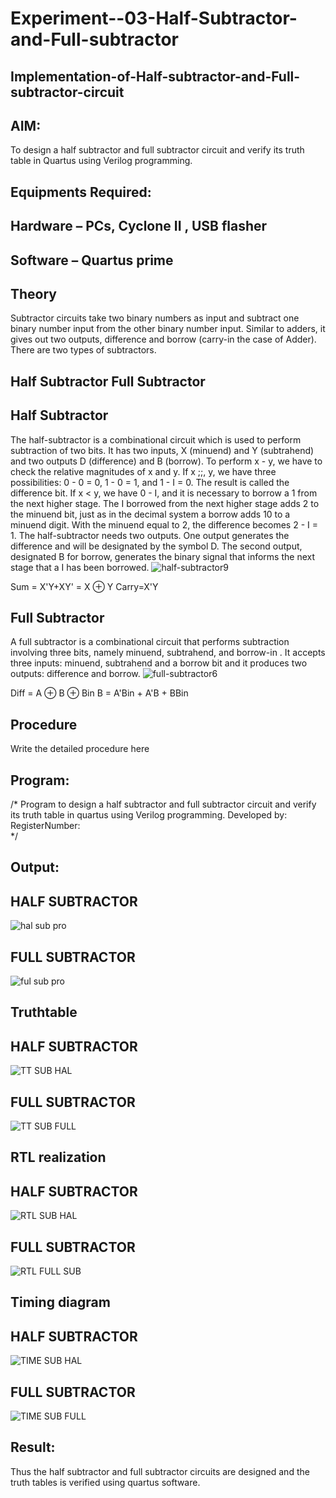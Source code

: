 # Experiment--03-Half-Subtractor-and-Full-subtractor
## Implementation-of-Half-subtractor-and-Full-subtractor-circuit
## AIM:
To design a half subtractor and full subtractor circuit and verify its truth table in Quartus using Verilog programming.

## Equipments Required:
## Hardware – PCs, Cyclone II , USB flasher
## Software – Quartus prime
## Theory
Subtractor circuits take two binary numbers as input and subtract one binary number input from the other binary number input. Similar to adders, it gives out two outputs, difference and borrow (carry-in the case of Adder). There are two types of subtractors.

## Half Subtractor Full Subtractor
## Half Subtractor
The half-subtractor is a combinational circuit which is used to perform subtraction of two bits. It has two inputs, X (minuend) and Y (subtrahend) and two outputs D (difference) and B (borrow). To perform x - y, we have to check the relative magnitudes of x and y. If x ;;, y, we have three possibilities: 0 - 0 = 0, 1 - 0 = 1, and 1 - I = 0. The result is called the difference bit. If x < y, we have 0 - I, and it is necessary to borrow a 1 from the next higher stage. The I borrowed from the next higher stage adds 2 to the minuend bit, just as in the decimal system a borrow adds 10 to a minuend digit. With the minuend equal to 2, the difference becomes 2 - I = 1. The half-subtractor needs two outputs. One output generates the difference and will be designated by the symbol D. The second output, designated B for borrow, generates the binary signal that informs the next stage that a I has been borrowed.
![half-subtractor9](https://user-images.githubusercontent.com/36288975/166112538-58c3bc7c-ee5d-4e6a-ac8d-8e8328efe27a.png)


Sum = X'Y+XY' = X ⊕ Y
Carry=X'Y

## Full Subtractor
A full subtractor is a combinational circuit that performs subtraction involving three bits, namely minuend, subtrahend, and borrow-in . It accepts three inputs: minuend, subtrahend and a borrow bit and it produces two outputs: difference and borrow. 
![full-subtractor6](https://user-images.githubusercontent.com/36288975/166112541-24c68359-3de8-4674-ae22-8272ffc385ed.png)


Diff = A ⊕ B ⊕ Bin B = A'Bin + A'B + BBin

## Procedure



Write the detailed procedure here 


## Program:
/*
Program to design a half subtractor and full subtractor circuit and verify its truth table in quartus using Verilog programming.
Developed by: 
RegisterNumber:  
*/

## Output:
## HALF SUBTRACTOR
![hal sub pro](https://github.com/JAGADEESHJ97/Experiment--03-Half-Subtractor-and-Full-subtractor/assets/152129419/e972dff4-3af7-4dab-a0d7-2d2ced7ba94b)

## FULL SUBTRACTOR
![ful sub pro](https://github.com/JAGADEESHJ97/Experiment--03-Half-Subtractor-and-Full-subtractor/assets/152129419/b232d4ea-d933-4d7d-a8f7-0506fabc5f4f)

## Truthtable

## HALF SUBTRACTOR
![TT SUB HAL](https://github.com/JAGADEESHJ97/Experiment--03-Half-Subtractor-and-Full-subtractor/assets/152129419/ce67d561-6f69-4db6-817b-580cdce622d2)

## FULL SUBTRACTOR
![TT SUB FULL](https://github.com/JAGADEESHJ97/Experiment--03-Half-Subtractor-and-Full-subtractor/assets/152129419/4d7c42d0-0ac5-4b69-b604-c63b2069c6e8)

##  RTL realization

## HALF SUBTRACTOR
![RTL SUB HAL](https://github.com/JAGADEESHJ97/Experiment--03-Half-Subtractor-and-Full-subtractor/assets/152129419/c2cd6ea4-49eb-44be-a4d1-a93655c1d967)

## FULL SUBTRACTOR
![RTL FULL SUB](https://github.com/JAGADEESHJ97/Experiment--03-Half-Subtractor-and-Full-subtractor/assets/152129419/64f793b4-8428-4537-a098-3082bd14fa3e)

## Timing diagram 

## HALF SUBTRACTOR
![TIME SUB HAL](https://github.com/JAGADEESHJ97/Experiment--03-Half-Subtractor-and-Full-subtractor/assets/152129419/74d456e7-bca0-48e9-ac7d-89c7c6372dfa)

## FULL SUBTRACTOR
![TIME SUB FULL](https://github.com/JAGADEESHJ97/Experiment--03-Half-Subtractor-and-Full-subtractor/assets/152129419/66e09e21-cb1a-4227-8480-33861d1c21f5)

## Result:
Thus the half subtractor and full subtractor circuits are designed and the truth tables is verified using quartus software.
